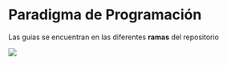 # Paradigma de Programación
Las guias se encuentran en las diferentes **ramas** del repositorio

![](https://i.imgur.com/g5rugPj.png)
